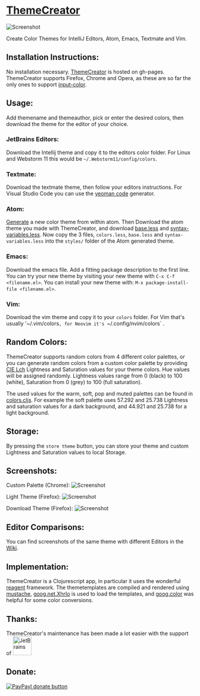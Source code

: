 [ThemeCreator](http://mswift42.github.io/themecreator/)
==============

![Screenshot](https://github.com/mswift42/themecreator/raw/master/screenshots/tc1chromehamburg.png)

Create Color Themes for IntelliJ Editors, Atom, Emacs, Textmate and Vim.


Installation Instructions:
--------------------------

No installation necessary. [ThemeCreator](http://mswift42.github.io/themecreator/) is hosted on gh-pages. ThemeCreator supports Firefox, Chrome and Opera, as these are so far the only ones to support [input-color](http://caniuse.com/#feat=input-color).

Usage:
------

Add themename and themeauthor, pick or enter the desired colors, then download the theme for the editor of your choice.

### JetBrains Editors:
Download the Intellij theme and copy it to the editors color folder. For Linux and Webstorm 11 this would be `~/.Webstorm11/config/colors`.

### Textmate:
Download the textmate theme, then follow your editors instructions. For Visual Studio Code you can use the [yeoman code](https://code.visualstudio.com/docs/tools/yocode) generator. 

### Atom:
[Generate](https://atom.io/docs/latest/hacking-atom-creating-a-theme) a new color theme from within atom. Then Download the atom theme you made with ThemeCreator, and download [base.less](https://github.com/mswift42/themecreator/raw/master/base.less) and [syntax-variables.less](https://github.com/mswift42/themecreator/raw/master/syntax-variables.less). Now copy the 3 files, `colors.less`, `base.less` and `syntax-variables.less` into the `styles/` folder of the Atom generated theme.

### Emacs:
Download the emacs file. Add a fitting package description to the first line. You can try your new theme by visiting your new theme with `C-x C-f <filename.el>`. You can install your new theme with: `M-x package-install-file <filename.el>`.

### Vim:
Download the vim theme and copy it to your `colors` folder. For Vim that's usually '~/.vim/colors`, for Neovim it's `~/.config/nvim/colors` .


Random Colors:
--------------

ThemeCreator supports random colors from 4 different color palettes, or you can generate random colors from a custom color palette by providing [CIE Lch](http://www.colourphil.co.uk/lab_lch_colour_space.shtml) Lightness and Saturation values for your theme colors. Hue values will be assigned randomly. Lightness values range from 0 (black) to 100 (white), Saturation from 0 (grey) to 100 (full saturation).

The used values for the warm, soft, pop and muted palettes can be found in [colors.cljs](https://github.com/mswift42/themecreator/blob/master/app/src/cljs/app/colors.cljs#L210-231). For example the soft palette uses 57.292 and 25.738 Lightness and saturation values for a dark background, and 44.921 and 25.738 for a light background.

Storage:
--------

By pressing the `store theme` button, you can store your theme and custom Lightness and Saturation values to local Storage.

Screenshots:
------------

Custom Palette (Chrome):
![Screenshot ](https://github.com/mswift42/themecreator/raw/master/screenshots/tc1customchrome.png)

Light Theme (Firefox):
![Screenshot ](https://github.com/mswift42/themecreator/raw/master/screenshots/tc1white-sandfirefox.png)

Download Theme (Firefox):
![Screenshot ](https://github.com/mswift42/themecreator/raw/master/screenshots/tc1firefoxdownload.png)

Editor Comparisons:
-------------------

You can find screenshots of the same theme with different Editors in the [Wiki](https://github.com/mswift42/themecreator/wiki).


Implementation:
---------------

ThemeCreator is a Clojurescript app, in particular it uses the wonderful [reagent](http://reagent-project.github.io/) framework. The themetemplates are compiled and rendered using [mustache](https://github.com/janl/mustache.js/), [goog.net.XhrIo](https://developers.google.com/closure/library/docs/xhrio?hl=en) is used to load the templates, and [goog.color](https://google.github.io/closure-library/api/namespace_goog_color.html) was helpful for some color conversions.


Thanks:
-------

ThemeCreator's maintenance has been made a lot easier with the support of <img src="https://github.com/mswift42/themecreator/raw/master/jetbrains.png" width="50" height = "50" alt="JetBrains" />



Donate:
-------

[![PayPayl donate button](http://img.shields.io/paypal/donate.png?color=yellow)](https://www.paypal.com/cgi-bin/webscr?cmd=_s-xclick&hosted_button_id=5823VL6B3XM86 "Donate once-off to this project using Paypal")

